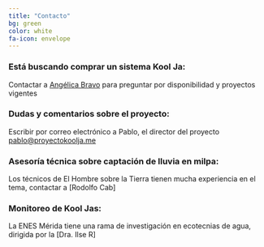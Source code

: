 ```yaml
---
title: "Contacto"
bg: green
color: white
fa-icon: envelope
---
```


### Está buscando comprar un sistema Kool Ja:
Contactar a [Angélica Bravo](abravoanaya@gmail.com) para preguntar por disponibilidad y proyectos vigentes

### Dudas y comentarios sobre el proyecto:
Escribir por correo electrónico a Pablo, el director del proyecto [pablo@proyectokoolja.me](pablo@proyectokoolja.me)

### Asesoría técnica sobre captación de lluvia en milpa:
Los técnicos de El Hombre sobre la Tierra tienen mucha experiencia en el tema, contactar a [Rodolfo Cab]

### Monitoreo de Kool Jas:
La ENES Mérida tiene una rama de investigación en ecotecnias de agua, dirigida por la [Dra. Ilse R]
